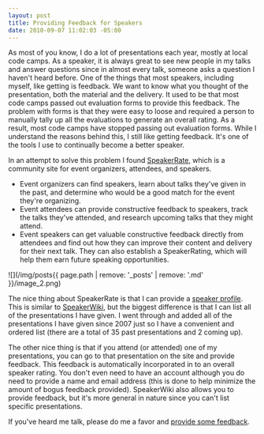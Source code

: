 ```yaml
---
layout: post
title: Providing Feedback for Speakers
date: 2010-09-07 11:02:03 -05:00
---
```


As most of you know, I do a lot of presentations each year, mostly at local code camps. As a speaker, it is always great to see new people in my talks and answer questions since in almost every talk, someone asks a question I haven't heard before. One of the things that most speakers, including myself, like getting is feedback. We want to know what you thought of the presentation, both the material and the delivery. It used to be that most code camps passed out evaluation forms to provide this feedback. The problem with forms is that they were easy to loose and required a person to manually tally up all the evaluations to generate an overall rating. As a result, most code camps have stopped passing out evaluation forms. While I understand the reasons behind this, I still like getting feedback. It's one of the tools I use to continually become a better speaker. 

In an attempt to solve this problem I found [SpeakerRate](http://speakerrate.com), which is a community site for event organizers, attendees, and speakers.

*   Event organizers can find speakers, learn about talks they've given in the past, and determine who would be a good match for the event they're organizing. 
*   Event attendees can provide constructive feedback to speakers, track the talks they've attended, and research upcoming talks that they might attend. 
*   Event speakers can get valuable constructive feedback directly from attendees and find out how they can improve their content and delivery for their next talk. They can also establish a SpeakerRating, which will help them earn future speaking opportunities.  

![](/img/posts{{ page.path | remove: '_posts' | remove: '.md' }}/image_2.png)

The nice thing about SpeakerRate is that I can provide a [speaker profile](http://speakerrate.com/sdorman). This is similar to [SpeakerWiki](http://speakerwiki.org/speakers/Scott_Dorman), but the biggest difference is that I can list all of the presentations I have given. I went through and added all of the presentations I have given since 2007 just so I have a convenient and ordered list (there are a total of 35 past presentations and 2 coming up).

The other nice thing is that if you attend (or attended) one of my presentations, you can go to that presentation on the site and provide feedback. This feedback is automatically incorporated in to an overall speaker rating. You don't even need to have an account although you do need to provide a name and email address (this is done to help minimize the amount of bogus feedback provided). SpeakerWiki also allows you to provide feedback, but it's more general in nature since you can't list specific presentations.

If you've heard me talk, please do me a favor and [provide some feedback](http://speakerrate.com/sdorman). 
